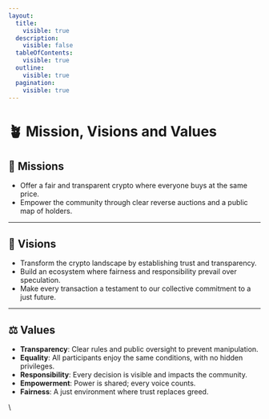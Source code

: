 ```yaml
---
layout:
  title:
    visible: true
  description:
    visible: false
  tableOfContents:
    visible: true
  outline:
    visible: true
  pagination:
    visible: true
---
```


# 🪴 Mission, Visions and Values

## 🧭 Missions

* Offer a fair and transparent crypto where everyone buys at the same price.
* Empower the community through clear reverse auctions and a public map of holders.

***

## 🔭 Visions

* Transform the crypto landscape by establishing trust and transparency.
* Build an ecosystem where fairness and responsibility prevail over speculation.
* Make every transaction a testament to our collective commitment to a just future.

***

## ⚖️ Values

* **Transparency**: Clear rules and public oversight to prevent manipulation.
* **Equality**: All participants enjoy the same conditions, with no hidden privileges.
* **Responsibility**: Every decision is visible and impacts the community.
* **Empowerment**: Power is shared; every voice counts.
* **Fairness**: A just environment where trust replaces greed.

\
